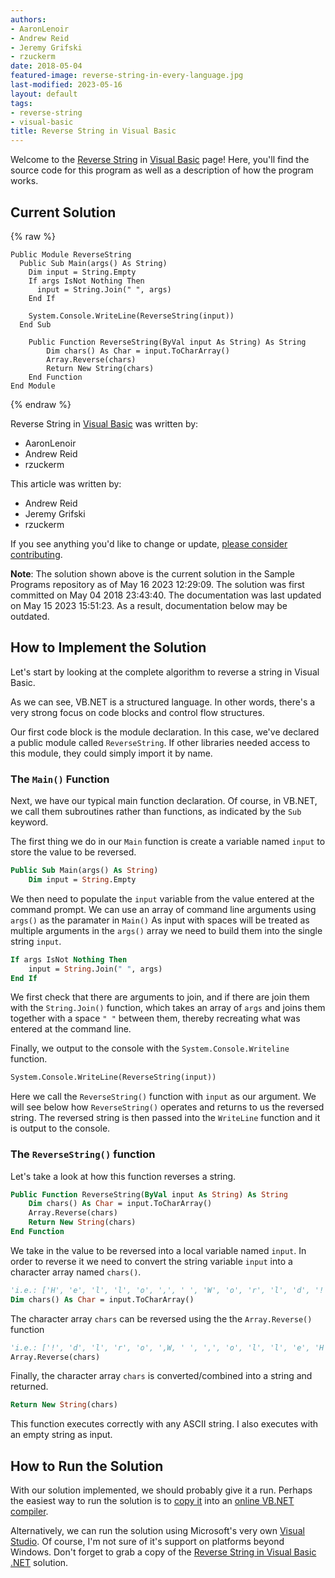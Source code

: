 ```yaml
---
authors:
- AaronLenoir
- Andrew Reid
- Jeremy Grifski
- rzuckerm
date: 2018-05-04
featured-image: reverse-string-in-every-language.jpg
last-modified: 2023-05-16
layout: default
tags:
- reverse-string
- visual-basic
title: Reverse String in Visual Basic
---
```


Welcome to the [Reverse String](https://sampleprograms.io/projects/reverse-string) in [Visual Basic](https://sampleprograms.io/languages/visual-basic) page! Here, you'll find the source code for this program as well as a description of how the program works.

## Current Solution

{% raw %}

```visual_basic
Public Module ReverseString
  Public Sub Main(args() As String)
    Dim input = String.Empty
    If args IsNot Nothing Then
      input = String.Join(" ", args)
    End If

    System.Console.WriteLine(ReverseString(input))
  End Sub

    Public Function ReverseString(ByVal input As String) As String
        Dim chars() As Char = input.ToCharArray()
        Array.Reverse(chars)
        Return New String(chars)
    End Function
End Module

```

{% endraw %}

Reverse String in [Visual Basic](https://sampleprograms.io/languages/visual-basic) was written by:

- AaronLenoir
- Andrew Reid
- rzuckerm

This article was written by:

- Andrew Reid
- Jeremy Grifski
- rzuckerm

If you see anything you'd like to change or update, [please consider contributing](https://github.com/TheRenegadeCoder/sample-programs).

**Note**: The solution shown above is the current solution in the Sample Programs repository as of May 16 2023 12:29:09. The solution was first committed on May 04 2018 23:43:40. The documentation was last updated on May 15 2023 15:51:23. As a result, documentation below may be outdated.

## How to Implement the Solution

Let's start by looking at the complete algorithm to reverse a string in Visual Basic.

As we can see, VB.NET is a structured language. In other words, there's a very 
strong focus on code blocks and control flow structures.

Our first code block is the module declaration. In this case, we've declared a
public module called `ReverseString`. If other libraries needed access to this module,
they could simply import it by name.

### The `Main()` Function

Next, we have our typical main function declaration. Of course, in VB.NET, we
call them subroutines rather than functions, as indicated by the `Sub` keyword.

The first thing we do in our `Main` function is create a variable named `input` to store the value to be reversed.

```vb
Public Sub Main(args() As String)
    Dim input = String.Empty
```

We then need to populate the `input` variable from the value entered at the command prompt. We can use an array of command line arguments using `args()` as the paramater in `Main()`
As input with spaces will be treated as multiple arguments in the `args()` array we need to build them into the single string `input`.

```vb
If args IsNot Nothing Then
    input = String.Join(" ", args)
End If
```

We first check that there are arguments to join, and if there are join them with the `String.Join()` function, which takes an array of `args` and joins them together with a space `" "` between them, thereby recreating what was entered at the command line.


Finally, we output to the console with the `System.Console.Writeline` function. 

```vb
System.Console.WriteLine(ReverseString(input))
```

Here we call the `ReverseString()` function with `input` as our argument. We will see below how `ReverseString()` operates and returns to us the reversed string. The reversed string is then passed into the `WriteLine` function and it is output to the console.

### The `ReverseString()` function

Let's take a look at how this function reverses a string.

```vb
Public Function ReverseString(ByVal input As String) As String
    Dim chars() As Char = input.ToCharArray()
    Array.Reverse(chars)
    Return New String(chars)
End Function
```

We take in the value to be reversed into a local variable named `input`.
In order to reverse it we need to convert the string variable `input` into a character array named `chars()`.

```vb
'i.e.: ['H', 'e', 'l', 'l', 'o', ',', ' ', 'W', 'o', 'r', 'l', 'd', '!'] 
Dim chars() As Char = input.ToCharArray()
```

The character array `chars` can be reversed using the the `Array.Reverse()` function

```vb
'i.e.: ['!', 'd', 'l', 'r', 'o', ',W, ' ', ',', 'o', 'l', 'l', 'e', 'H']
Array.Reverse(chars)
```

Finally, the character array `chars` is converted/combined into a string and returned.

```vb
Return New String(chars)
```

This function executes correctly with any ASCII string. I also executes with an empty string as input.


## How to Run the Solution

With our solution implemented, we should probably give it a run. Perhaps the easiest
way to run the solution is to [copy it][1] into an [online VB.NET compiler][2].

Alternatively, we can run the solution using Microsoft's very own [Visual Studio][3].
Of course, I'm not sure of it's support on platforms beyond Windows. Don't forget
to grab a copy of the [Reverse String in Visual Basic .NET][1] solution.

[1]: https://github.com/TheRenegadeCoder/sample-programs/blob/main/archive/v/visual-basic/reverse-string.vb
[2]: https://www.onlinegdb.com/online_vb_compiler
[3]: https://visualstudio.microsoft.com/downloads/
